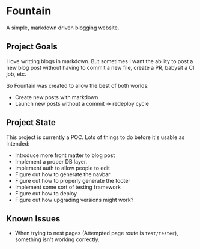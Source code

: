 # Fountain

A simple, markdown driven blogging website.

## Project Goals

I love writting blogs in markdown. But sometimes I want the ability to post a new blog post without having to commit a new file, create a PR, babysit a CI job, etc.

So Fountain was created to allow the best of both worlds:

* Create new posts with markdown
* Launch new posts without a commit -> redeploy cycle

## Project State

This project is currently a POC. Lots of things to do before it's usable as intended:

* Introduce more front matter to blog post
* Implement a proper DB layer.
* Implement auth to allow people to edit
* Figure out how to generate the navbar
* Figure out how to properly generate the footer
* Implement some sort of testing framework
* Figure out how to deploy
* Figure out how upgrading versions might work?

## Known Issues

* When trying to nest pages (Attempted page route is `test/tester`), something isn't working correctly.